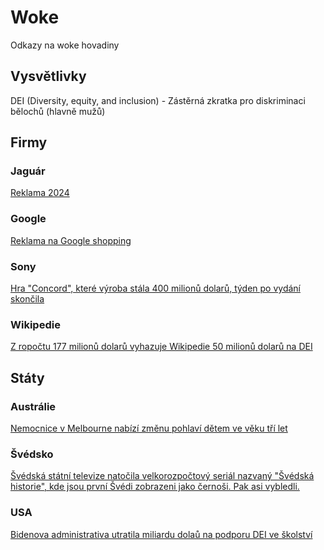 # Woke

Odkazy na woke hovadiny

## Vysvětlivky

DEI (Diversity, equity, and inclusion) - Zástěrná zkratka pro diskriminaci bělochů (hlavně mužů)

## Firmy

### Jaguár

[Reklama 2024](https://www.youtube.com/watch?v=rLtFIrqhfng)

### Google

[Reklama na Google shopping](https://x.com/libsoftiktok/status/1866871738945974493)

### Sony

[Hra "Concord", které výroba stála 400 milionů dolarů, týden po vydání skončila](https://www.youtube.com/shorts/EZhky47ZFcA)

### Wikipedie

[Z ropočtu 177 milionů dolarů vyhazuje Wikipedie 50 milionů dolarů na DEI](https://nypost.com/2024/12/25/business/elon-musk-urges-supporters-not-to-donate-to-wikipedia-over-dei/)

## Státy

### Austrálie

[Nemocnice v Melbourne nabízí změnu pohlaví dětem ve věku tří let](https://www.skynews.com.au/opinion/outsiders/absolutely-crazy-gender-affirming-care-offered-to-kids-aged-three-in-melbourne/video/045510cb7c88eb70fc419417b1c6cf78)


### Švédsko

[Švédská státní televize natočila velkorozpočtový seriál nazvaný "Švédská historie", kde jsou první Švédi zobrazeni jako černoši. Pak asi vybledli.](https://nordictimes.com/the-nordics/sweden/swedish-history-goes-multicultural-in-new-svt-series/)


### USA

[Bidenova administrativa utratila miliardu dolaů na podporu DEI ve školství](https://x.com/America1stLegal/status/1867272222806540710)
